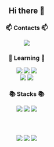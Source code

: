 <div align="center">
   <h2>Hi there 👋</h2>

   <div>
      <h3>📫 Contacts 📫</h3>
      <img src="https://img.shields.io/badge/mare137042@gmail.com-000000?style=for-the-badge"/>
   </div>

   <div>
      <h3>🌱 Learning 🌱</h3>
      <img src="https://img.shields.io/badge/PyTorch-EE4C2C?style=for-the-badge&logo=PyTorch&logoColor=white"/>
      <img src="https://img.shields.io/badge/Spring-6DB33F?style=for-the-badge&logo=Spring&logoColor=white"/>
      <img src="https://img.shields.io/badge/Amazon_AWS-232F3E?style=for-the-badge&logo=amazon-aws&logoColor=white"/>
      </br>
      <img src="https://img.shields.io/badge/Kotlin-0095D5?&style=for-the-badge&logo=kotlin&logoColor=white"/>
      <img src="https://img.shields.io/badge/Microsoft_Azure-0089D6?style=for-the-badge&logo=microsoft-azure&logoColor=white"/>
   </div>

   <div>
      <h3>📚 Stacks 📚</h3>
      <img src="https://img.shields.io/badge/Java-007396?style=for-the-badge&logo=OpenJDK&logoColor=white"/>
      <img src="https://img.shields.io/badge/Mysql-4479A1?style=for-the-badge&logo=Mysql&logoColor=white"/>
      <img src="https://img.shields.io/badge/Python-3776AB?style=for-the-badge&logo=Python&logoColor=white">
   </div>

   <h2></h2>
<br>

![](http://github-profile-summary-cards.vercel.app/api/cards/profile-details?username=137042&theme=github)
![](http://github-profile-summary-cards.vercel.app/api/cards/most-commit-language?username=137042&theme=github)
![](http://github-profile-summary-cards.vercel.app/api/cards/stats?username=137042&theme=github)

</div>


<!--
Here are some ideas to get you started:
- 🔭 I’m currently working on ...
- 👯 I’m looking to collaborate on ...
- 🤔 I’m looking for help with ...
- 💬 Ask me about ...
- 😄 Pronouns: ...
- ⚡ Fun fact: ...

<img src="https://img.shields.io/badge/React-61DAFB?style=flat-square&logo=React&logoColor=white"/>
-->
